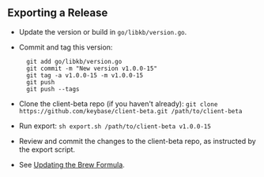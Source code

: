## Exporting a Release

- Update the version or build in `go/libkb/version.go`.
- Commit and tag this version:

        git add go/libkb/version.go
        git commit -m "New version v1.0.0-15"
        git tag -a v1.0.0-15 -m v1.0.0-15
        git push
        git push --tags

- Clone the client-beta repo (if you haven't already): `git clone https://github.com/keybase/client-beta.git /path/to/client-beta`        
- Run export: `sh export.sh /path/to/client-beta v1.0.0-15`
- Review and commit the changes to the client-beta repo, as instructed by the export script.
- See [Updating the Brew Formula](https://github.com/keybase/homebrew-beta/blob/master/GUIDE.md#updating-the-formula).
